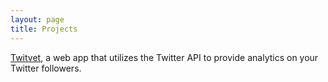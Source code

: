 ```yaml
---
layout: page
title: Projects
---
```

[Twitvet](http://twitvet.herokuapp.com), a web app that utilizes the Twitter API to provide analytics on your Twitter followers.
